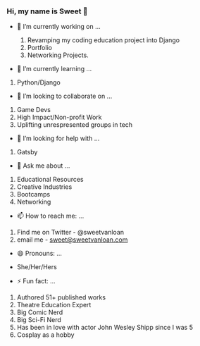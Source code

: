 ### Hi, my name is Sweet 👋


- 🔭 I’m currently working on ... 
  1. Revamping my coding education project into Django
  2. Portfolio
  3. Networking Projects.
  
  
- 🌱 I’m currently learning ...
1.  Python/Django

- 👯 I’m looking to collaborate on ...
1. Game Devs
2. High Impact/Non-profit Work
3. Uplifting unrespresented groups in tech

- 🤔 I’m looking for help with ...
1. Gatsby

- 💬 Ask me about ...
1. Educational Resources
2. Creative Industries 
3. Bootcamps
4. Networking

- 📫 How to reach me: ...
1. Find me on Twitter - @sweetvanloan
2. email me - sweet@sweetvanloan.com

- 😄 Pronouns: ...
* She/Her/Hers

- ⚡ Fun fact: ...
1. Authored 51+ published works
2. Theatre Education Expert
3. Big Comic Nerd
4. Big Sci-Fi Nerd
5. Has been in love with actor John Wesley Shipp since I was 5
6. Cosplay as a hobby



